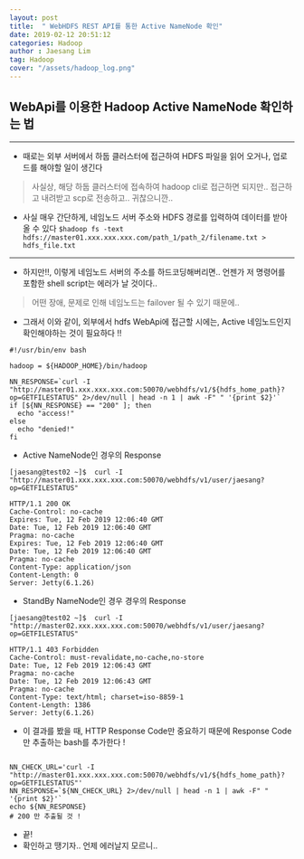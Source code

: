 ```yaml
---
layout: post
title:  " WebHDFS REST API를 통한 Active NameNode 확인"
date: 2019-02-12 20:51:12
categories: Hadoop
author : Jaesang Lim
tag: Hadoop
cover: "/assets/hadoop_log.png"
---
```


## WebApi를 이용한 Hadoop Active NameNode 확인하는 법
---

- 때로는 외부 서버에서 하둡 클러스터에 접근하여 HDFS 파일을 읽어 오거나, 업로드를 해야할 일이 생긴다
> 사실상, 해당 하둡 클러스터에 접속하여 hadoop cli로 접근하면 되지만.. 접근하고 내려받고 scp로 전송하고.. 귀찮으니깐.. 
 
- 사실 매우 간단하게, 네임노드 서버 주소와 HDFS 경로를 입력하여 데이터를 받아올 수 있다
``` $hadoop fs -text hdfs://master01.xxx.xxx.xxx.com/path_1/path_2/filename.txt > hdfs_file.txt ```


---
- 하지만!!, 이렇게 네임노드 서버의 주소를 하드코딩해버리면.. 언젠가 저 명령어를 포함한 shell script는 에러가 날 것이다..
> 어떤 장애, 문제로 인해 네임노드는 failover 될 수 있기 때문에.. 

- 그래서 이와 같이, 외부에서 hdfs WebApi에 접근할 시에는, Active 네임노드인지 확인해야하는 것이 필요하다 !!

```
#!/usr/bin/env bash

hadoop = ${HADOOP_HOME}/bin/hadoop

NN_RESPONSE=`curl -I "http://master01.xxx.xxx.xxx.com:50070/webhdfs/v1/${hdfs_home_path}?op=GETFILESTATUS" 2>/dev/null | head -n 1 | awk -F" " '{print $2}'`
if [${NN_RESPONSE} == "200" ]; then
  echo "access!"
else
  echo "denied!"
fi

```

- Active NameNode인 경우의 Response
```
[jaesang@test02 ~]$  curl -I "http://master01.xxx.xxx.xxx.com:50070/webhdfs/v1/user/jaesang?op=GETFILESTATUS"

HTTP/1.1 200 OK
Cache-Control: no-cache
Expires: Tue, 12 Feb 2019 12:06:40 GMT
Date: Tue, 12 Feb 2019 12:06:40 GMT
Pragma: no-cache
Expires: Tue, 12 Feb 2019 12:06:40 GMT
Date: Tue, 12 Feb 2019 12:06:40 GMT
Pragma: no-cache
Content-Type: application/json
Content-Length: 0
Server: Jetty(6.1.26)

```

- StandBy NameNode인 경우 경우의 Response
```
[jaesang@test02 ~]$  curl -I "http://master02.xxx.xxx.xxx.com:50070/webhdfs/v1/user/jaesang?op=GETFILESTATUS"

HTTP/1.1 403 Forbidden
Cache-Control: must-revalidate,no-cache,no-store
Date: Tue, 12 Feb 2019 12:06:43 GMT
Pragma: no-cache
Date: Tue, 12 Feb 2019 12:06:43 GMT
Pragma: no-cache
Content-Type: text/html; charset=iso-8859-1
Content-Length: 1386
Server: Jetty(6.1.26)

```

- 이 결과를 봤을 때, HTTP Response Code만 중요하기 때문에 Response Code만 추출하는 bash를 추가한다 !
```

NN_CHECK_URL='curl -I "http://master01.xxx.xxx.xxx.com:50070/webhdfs/v1/${hdfs_home_path}?op=GETFILESTATUS"'
NN_RESPONSE=`${NN_CHECK_URL} 2>/dev/null | head -n 1 | awk -F" " '{print $2}'`
echo ${NN_RESPONSE}
# 200 만 추출될 것 !

```

- 끝!
- 확인하고 땡기자.. 언제 에러날지 모르니.. 
